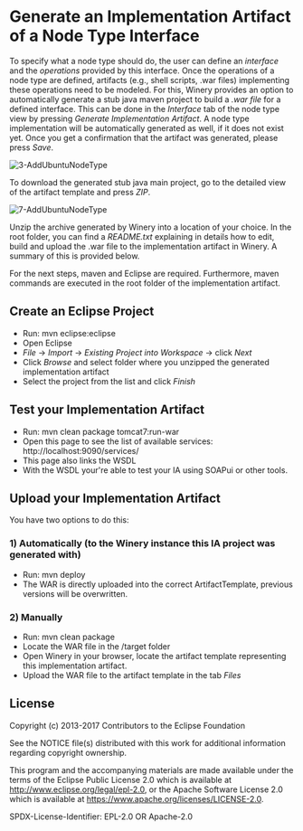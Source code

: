# Generate an Implementation Artifact of a Node Type Interface

To specify what a node type should do, the user can define an *interface* and the *operations* provided by this interface. 
Once the operations of a node type are defined, artifacts (e.g., shell scripts, .war files) implementing these operations need to be modeled. 
For this, Winery provides an option to automatically generate a stub java maven project to build a *.war file* for a defined interface. 
This can be done in the *Interface* tab of the node type view by pressing *Generate Implementation Artifact*. 
A node type implementation will be automatically generated as well, if it does not exist yet.
Once you get a confirmation that the artifact was generated, please press *Save*.

 ![3-AddUbuntuNodeType](graphics/modeling/6-AddUbuntuNodeType.jpg)
 
To download the generated stub java main project, go to the detailed view of the artifact template and press *ZIP*. 
 
 ![7-AddUbuntuNodeType](graphics/modeling/7-AddUbuntuNodeType.jpg)
 
Unzip the archive generated by Winery into a location of your choice. In the root folder, you can find a *README.txt* explaining in details how to edit, build and upload the .war file to the implementation artifact in Winery. 
A summary of this is provided below.
 
For the next steps, maven and Eclipse are required. Furthermore, maven commands are executed in the root folder of the implementation artifact.
 
## Create an Eclipse Project
 - Run: mvn eclipse:eclipse
 - Open Eclipse
 - *File* -> *Import* -> *Existing Project into Workspace* -> click *Next*
 - Click *Browse* and select folder where you unzipped the generated implementation artifact
 - Select the project from the list and click *Finish*
 
## Test your Implementation Artifact
 - Run: mvn clean package tomcat7:run-war
 - Open this page to see the list of available services: http://localhost:9090/services/
 - This page also links the WSDL
 - With the WSDL your're able to test your IA using SOAPui or other tools.
 
## Upload your Implementation Artifact
 You have two options to do this:
 
### 1) Automatically (to the Winery instance this IA project was generated with)
 - Run: mvn deploy
 - The WAR is directly uploaded into the correct ArtifactTemplate, previous versions will be overwritten.
 
### 2) Manually
 - Run: mvn clean package
 - Locate the WAR file in the /target folder
 - Open Winery in your browser, locate the artifact template representing this implementation artifact.
 - Upload the WAR file to the artifact template in the tab *Files*


## License

Copyright (c) 2013-2017 Contributors to the Eclipse Foundation

See the NOTICE file(s) distributed with this work for additional
information regarding copyright ownership.

This program and the accompanying materials are made available under the
terms of the Eclipse Public License 2.0 which is available at
http://www.eclipse.org/legal/epl-2.0, or the Apache Software License 2.0
which is available at https://www.apache.org/licenses/LICENSE-2.0.

SPDX-License-Identifier: EPL-2.0 OR Apache-2.0
